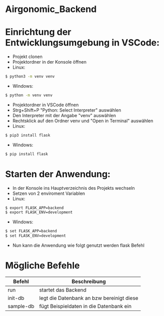 # Airgonomic_Backend

# Einrichtung der Entwicklungsumgebung in VSCode:
- Projekt clonen
- Projektordner in der Konsole öffnen
- Linux: 
```sh
$ python3 -m venv venv
```
- Windows:
```sh
$ python -m venv venv
```
- Projektordner in VSCode öffnen
- Strg+Shift+P "Python: Select Interpreter" auswählen
- Den Interpreter mit der Angabe "venv" auswählen
- Rechtsklick auf den Ordner venv und "Open in Terminal" auswählen
- Linux: 
```sh
$ pip3 install flask
```
- Windows:
```sh
$ pip install flask
```

# Starten der Anwendung:
- In der Konsole ins Hauptverzeichnis des Projekts wechseln
- Setzen von 2 enviroment Variablen
- Linux: 
```sh
$ export FLASK_APP=backend
$ export FLASK_ENV=development
```
- Windows:
```sh
$ set FLASK_APP=backend
$ set FLASK_ENV=development
```
- Nun kann die Anwendung wie folgt genutzt werden
    flask Befehl

# Mögliche Befehle
Befehl | Beschreibung
--- | ---
run | startet das Backend
init-db | legt die Datenbank an bzw bereinigt diese
sample-db | fügt Beispieldaten in die Datenbank ein
